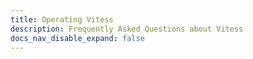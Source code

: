 ```yaml
---
title: Operating Vitess
description: Frequently Asked Questions about Vitess
docs_nav_disable_expand: false
---
```


